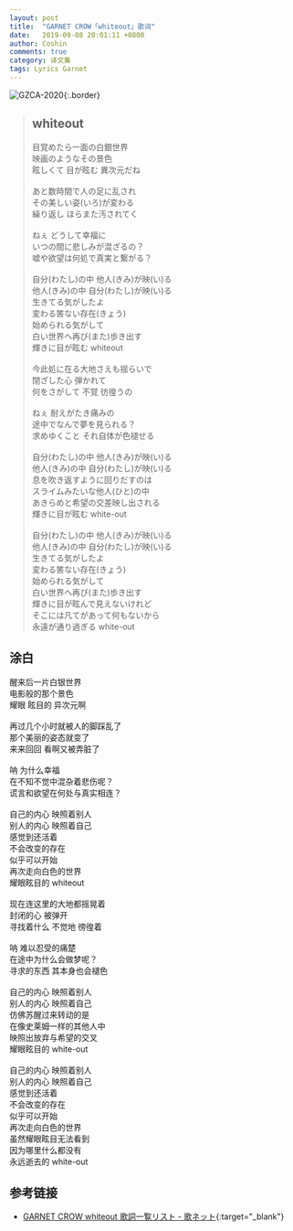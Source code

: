 ```yaml
---
layout: post
title:  "GARNET CROW「whiteout」歌词"
date:   2019-09-08 20:01:11 +0800
author: Coshin
comments: true
category: 译文集
tags: Lyrics Garnet
---
```

![GZCA-2020](https://ganekuro.github.io/images/discography/single/GZCA-2020.jpg){:.border}

<blockquote class="original">
  <h2>whiteout</h2>
  <p>
    目覚めたら一面の白銀世界<br>
    映画のようなその景色<br>
    眩しくて 目が眩む 異次元だね<br>
    <br>
    あと数時間で人の足に乱され<br>
    その美しい姿(いろ)が変わる<br>
    繰り返し ほらまた汚されてく<br>
    <br>
    ねぇ どうして幸福に<br>
    いつの間に悲しみが混ざるの？<br>
    嘘や欲望は何処で真実と繋がる？<br>
    <br>
    自分(わたし)の中 他人(きみ)が映(い)る<br>
    他人(きみ)の中 自分(わたし)が映(い)る<br>
    生きてる気がしたよ<br>
    変わる筈ない存在(きょう)<br>
    始められる気がして<br>
    白い世界へ再び(また)歩き出す<br>
    輝きに目が眩む whiteout<br>
    <br>
    今此処に在る大地さえも揺らいで<br>
    閉ざした心 弾かれて<br>
    何をさがして 不覚 彷徨うの<br>
    <br>
    ねぇ 耐えがたき痛みの<br>
    途中でなんで夢を見られる？<br>
    求めゆくこと それ自体が色褪せる<br>
    <br>
    自分(わたし)の中 他人(きみ)が映(い)る<br>
    他人(きみ)の中 自分(わたし)が映(い)る<br>
    息を吹き返すように回りだすのは<br>
    スライムみたいな他人(ひと)の中<br>
    あきらめと希望の交差映し出される<br>
    輝きに目が眩む white-out<br>
    <br>
    自分(わたし)の中 他人(きみ)が映(い)る<br>
    他人(きみ)の中 自分(わたし)が映(い)る<br>
    生きてる気がしたよ<br>
    変わる筈ない存在(きょう)<br>
    始められる気がして<br>
    白い世界へ再び(また)歩き出す<br>
    輝きに目が眩んで見えないけれど<br>
    そこには凡てがあって何もないから<br>
    永遠が通り過ぎる white-out
  </p>
</blockquote>

<div class="translation">
  <h2>涂白</h2>
  <p>
    醒来后一片白银世界<br>
    电影般的那个景色<br>
    耀眼 眩目的 异次元啊<br>
    <br>
    再过几个小时就被人的脚踩乱了<br>
    那个美丽的姿态就变了<br>
    来来回回 看啊又被弄脏了<br>
    <br>
    呐 为什么幸福<br>
    在不知不觉中混杂着悲伤呢？<br>
    谎言和欲望在何处与真实相连？<br>
    <br>
    自己的内心 映照着别人<br>
    别人的内心 映照着自己<br>
    感觉到还活着<br>
    不会改变的存在<br>
    似乎可以开始<br>
    再次走向白色的世界<br>
    耀眼眩目的 whiteout<br>
    <br>
    现在连这里的大地都摇晃着<br>
    封闭的心 被弹开<br>
    寻找着什么 不觉地 徬徨着<br>
    <br>
    呐 难以忍受的痛楚<br>
    在途中为什么会做梦呢？<br>
    寻求的东西 其本身也会褪色<br>
    <br>
    自己的内心 映照着别人<br>
    别人的内心 映照着自己<br>
    仿佛苏醒过来转动的是<br>
    在像史莱姆一样的其他人中<br>
    映照出放弃与希望的交叉<br>
    耀眼眩目的 white-out<br>
    <br>
    自己的内心 映照着别人<br>
    别人的内心 映照着自己<br>
    感觉到还活着<br>
    不会改变的存在<br>
    似乎可以开始<br>
    再次走向白色的世界<br>
    虽然耀眼眩目无法看到<br>
    因为哪里什么都没有<br>
    永远逝去的 white-out
  </p>
</div>

## 参考链接

* [GARNET CROW whiteout 歌詞一覧リスト - 歌ネット](https://www.uta-net.com/song/20125/){:target="_blank"}
